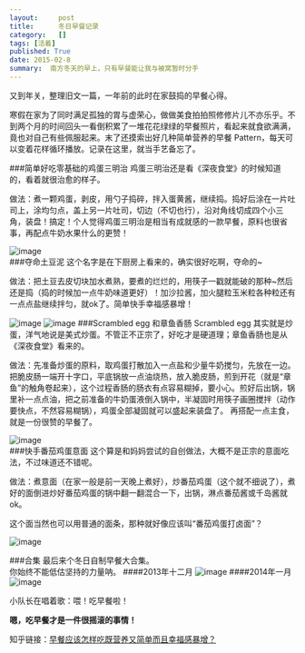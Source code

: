```yaml
---
layout:     post
title:      冬日早餐记录
category:   []
tags: [活着]
published: True
date: 2015-02-8
summary:  南方冬天的早上，只有早餐能让我与被窝暂时分手
--- 
```

  
又到年关，整理旧文一篇，一年前的此时在家鼓捣的早餐心得。  
    
寒假在家为了同时满足孤独的胃与虚荣心，做做美食拍拍照修修片儿不亦乐乎。不到两个月的时间回头一看倒积累了一堆花花绿绿的早餐照片，看起来就食欲满满，竟也对自己有些佩服起来。末了还摸索出好几种简单营养的早餐 Pattern，每天可以变着花样循环播放。记录在这里，就当手艺备忘了。  
  
###简单好吃零基础的鸡蛋三明治
鸡蛋三明治还是看《深夜食堂》的时候知道的，看着就很治愈的样子。  
  
做法：煮一颗鸡蛋，剥皮，用勺子捣碎，拌入蛋黄酱，继续捣。捣好后涂在一片吐司上，涂均匀点，盖上另一片吐司，切边（不切也行），沿对角线切成四个小三角，装盘！搞定！个人觉得鸡蛋三明治是相当有成就感的一款早餐，原料也很省事，再配点牛奶水果什么的更赞！  
  
![image](http://ww1.sinaimg.cn/large/005X3qakjw1ep6o5bj7y5j31kw1kwb29.jpg)  
###夺命土豆泥
这个名字是在下厨房上看来的，确实很好吃啊，夺命的~  

做法：把土豆去皮切块加水煮熟，要煮的烂烂的，用筷子一戳就能破的那种~然后还是捣（捣的时候加一点牛奶味道更好）！加沙拉酱，加火腿粒玉米粒各种粒还有一点点盐继续拌匀，就ok了。简单快手幸福感暴增！  

![image](http://ww2.sinaimg.cn/large/005X3nOQjw1ep6o9igkvsj31kw1kwtwg.jpg)
![image](http://ww2.sinaimg.cn/large/005X4kGljw1ep6o9q65irj31kw1kwkjl.jpg)
###Scrambled egg 和章鱼香肠
Scrambled egg 其实就是炒蛋，洋气地说是美式炒蛋。不管正不正宗了，好吃才是硬道理；章鱼香肠也是从《深夜食堂》看来的。    

做法：先准备炒蛋的原料，取鸡蛋打散加入一点盐和少量牛奶搅匀，先放在一边。    
把脆皮肠一端开十字口，平底锅放一点油烧热，放入脆皮肠，煎到开花（就是“章鱼”的触角卷起来），这个过程香肠的肠衣有点容易糊掉，要小心。煎好后出锅，锅里补一点点油，把之前准备的牛奶蛋液倒入锅中，半凝固时用筷子画圈搅拌（动作要快点，不然容易糊锅），鸡蛋全部凝固就可以盛起来装盘了。
再搭配一点主食，就是一份很赞的早餐了。    

![image](http://ww3.sinaimg.cn/large/005X4kHAjw1ep6obeqv7yj31kw1kwkbp.jpg)  
###快手番茄鸡蛋意面
这个算是和妈妈尝试的自创做法，大概不是正宗的意面吃法，不过味道还不错呢。  
  
做法：煮意面（在家一般是前一天晚上煮好），炒番茄鸡蛋（这个就不细说了），煮好的面倒进炒好番茄鸡蛋的锅中翻一翻混合一下，出锅，淋点番茄酱或千岛酱就ok。  

这个面当然也可以用普通的面条，那种就好像应该叫“番茄鸡蛋打卤面”？  
  
![image](http://ww1.sinaimg.cn/large/005X3pXmjw1ep6ocnwuf0j31kw1kwkjl.jpg) 

###合集
最后来个冬日自制早餐大合集。    
你始终不能低估坚持的力量呐。
####2013年十二月
![image](http://ww4.sinaimg.cn/large/005X3q9sjw1ep6nx6bd84j30tq0tqtlt.jpg)
####2014年一月
![image](http://ww1.sinaimg.cn/large/005X4kHAjw1ep6nx88cyoj30tq0tqkcn.jpg)  
  
小队长在唱着歌：喂！吃早餐啦！  
  
**嗯，吃早餐才是一件很摇滚的事情！**  
  
知乎链接：[早餐应该怎样吃既营养又简单而且幸福感暴增？](http://www.zhihu.com/question/22066113/answer/21786222)